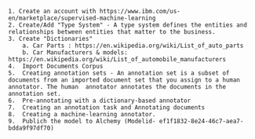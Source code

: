     1. Create an account with https://www.ibm.com/us-en/marketplace/supervised-machine-learning
    2. Create/Add "Type System" - A type system defines the entities and relationships between entities that matter to the business.
    3. Create "Dictionaries"
        a. Car Parts : https://en.wikipedia.org/wiki/List_of_auto_parts
        b. Car Manufacturers & models: https://en.wikipedia.org/wiki/List_of_automobile_manufacturers
    4.  Import Documents Corpus
    5.  Creating annotation sets - An annotation set is a subset of documents from an imported document set that you assign to a human annotator. The human  annotator annotates the documents in the annotation set.
    6.  Pre-annotating with a dictionary-based annotator
    7.  Creating an annotation task and Annotating documents
    8.  Creating a machine-learning annotator.
    9.  Publich the model to Alchemy (Modelid- ef1f1832-8e24-46c7-aea7-bdda9f97df70)

